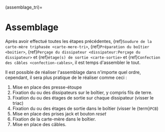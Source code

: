 (assemblage_tri)=

# Assemblage

Après avoir effectué toutes les étapes précédentes, {ref}`Soudure de la carte-mère triphasée <carte-mere-tri>`, {ref}`Préparation du boîtier <boitier>`, {ref}`Perçage du dissipateur <dissipateur:Perçage du dissipateur>` et {ref}`étage(s) de sortie <carte-sortie>` et {ref}`Confection des câbles <confection-cables>`, il est temps d'assembler le tout.

Il est possible de réaliser l'assemblage dans n'importe quel ordre, cependant, il sera plus pratique de le réaliser comme ceci :
1. Mise en place des presse-étoupe
2. Fixation du ou des dissipateurs sur le boîtier, y compris fils de terre.
3. Fixation du ou des étages de sortie sur chaque dissipateur (visser le triac)
4. Fixation du ou des étages de sortie dans le boîtier (visser le {term}`PCB`)
5. Mise en place des prises jack et bouton *reset*
6. Fixation de la carte-mère dans le boîtier.
7. Mise en place des câbles.
